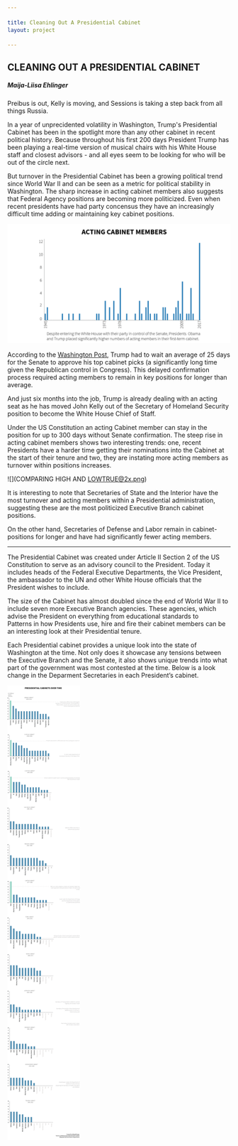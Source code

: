 ```yaml
---

title: Cleaning Out A Presidential Cabinet
layout: project

---
```


## CLEANING OUT A PRESIDENTIAL CABINET

##### Maija-Liisa Ehlinger


Preibus is out, Kelly is moving, and Sessions is taking a step back from all things Russia. 

In a year of unprecidented volatility in Washington, Trump's Presidential Cabinet has been in the spotlight more than any other cabinet in recent political history. Because throughout his first 200 days President Trump has been playing a real-time version of musical chairs with his White House staff and closest advisors - and all eyes seem to be looking for who will be out of the circle next. 

But turnover in the Presidential Cabinet has been a growing political trend since World War II and can be seen as a metric for political stability in Washington. The sharp increase in acting cabinet members also suggests that Federal Agency positions are becoming more politicized. Even when recent presidents have had party concensus they have an increasingly difficult time adding or maintaining key cabinet positions.

![](newleadingimage@2x.png)

According to the [Washington Post](https://www.washingtonpost.com/graphics/politics/how-long-confirmations-will-take/), Trump had to wait an average of 25 days for the Senate to approve his top cabinet picks (a significantly long time given the Republican control in Congress). This delayed confirmation process required acting members to remain in key positions for longer than average.

And just six months into the job, Trump is already dealing with an acting seat as he has moved John Kelly out of the Secretary of Homeland Security position to become the White House Chief of Staff.

Under the US Constitution an acting Cabinet member can stay in the position for up to 300 days without Senate confirmation. The steep rise in acting cabinet members shows two interesting trends: one, recent Presidents have a harder time getting their nominations into the Cabinet at the start of their tenure and two, they are instating more acting members as turnover within positions increases.


![](COMPARING HIGH AND LOWTRUE@2x.png)

It is interesting to note that Secretaries of State and the Interior have the most turnover and acting members within a Presidential administration, suggesting these are the most politicized Executive Branch cabinet positions.

On the other hand, Secretaries of Defense and Labor remain in cabinet-positions for longer and have had significantly fewer acting members.

******

The Presidential Cabinet was created under Article II Section 2 
of the US Constitution to serve  as an advisory council to the President. 
Today it includes heads of the Federal Executive Departments, 
the Vice President, the ambassador to the UN and other 
White House officials that the President wishes to include.

The size of the Cabinet has almost doubled since the end of World War II to include seven more Executive Branch agencies. These agencies, which advise the President on everything from educational standards to  
Patterns in how Presidents use, hire and fire their cabinet members 
can be an interesting look at their Presidential tenure.

Each Presidential cabinet provides a unique look into the state of Washington at the time. Not only does it showcase any tensions between the Executive Branch and the Senate, it also shows unique trends into what part of the government was most contested at the time. Below is
a look change in the Deparment Secretaries in each President’s cabinet.  


![](timelineFINAL@2x.png)



